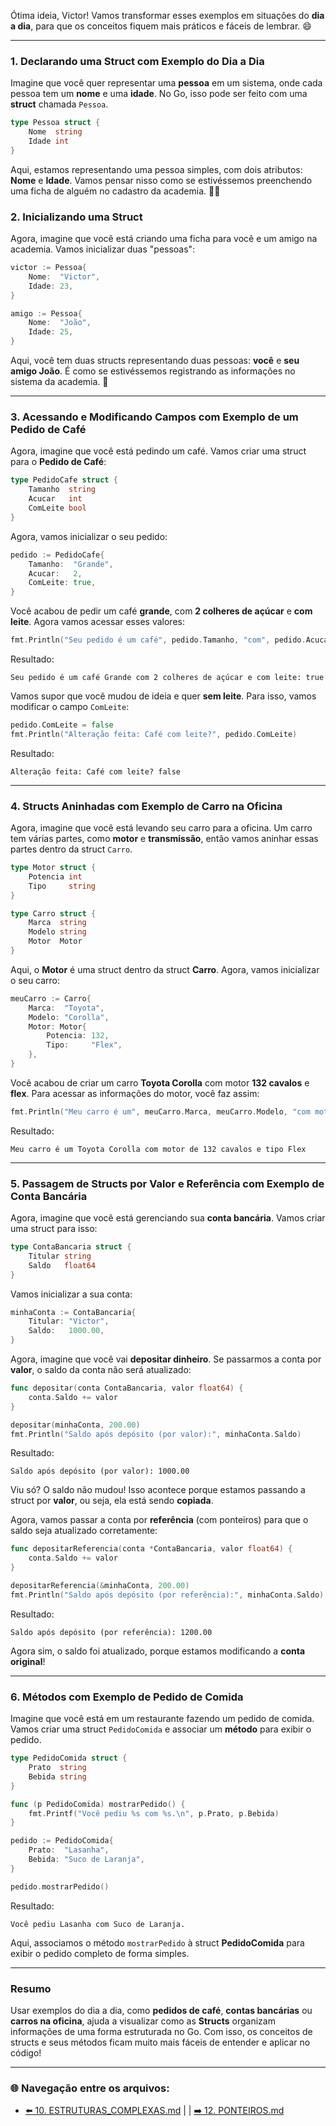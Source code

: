Ótima ideia, Victor! Vamos transformar esses exemplos em situações do **dia a dia**, para que os conceitos fiquem mais práticos e fáceis de lembrar. 😄

---

### 1. **Declarando uma Struct com Exemplo do Dia a Dia**

Imagine que você quer representar uma **pessoa** em um sistema, onde cada pessoa tem um **nome** e uma **idade**. No Go, isso pode ser feito com uma **struct** chamada `Pessoa`.

```go
type Pessoa struct {
    Nome  string
    Idade int
}
```

Aqui, estamos representando uma pessoa simples, com dois atributos: **Nome** e **Idade**. Vamos pensar nisso como se estivéssemos preenchendo uma ficha de alguém no cadastro da academia. 🏋️‍♂️

### 2. **Inicializando uma Struct**

Agora, imagine que você está criando uma ficha para você e um amigo na academia. Vamos inicializar duas "pessoas":

```go
victor := Pessoa{
    Nome:  "Victor",
    Idade: 23,
}

amigo := Pessoa{
    Nome:  "João",
    Idade: 25,
}
```

Aqui, você tem duas structs representando duas pessoas: **você** e **seu amigo João**. É como se estivéssemos registrando as informações no sistema da academia. 📝

---

### 3. **Acessando e Modificando Campos com Exemplo de um Pedido de Café**

Agora, imagine que você está pedindo um café. Vamos criar uma struct para o **Pedido de Café**:

```go
type PedidoCafe struct {
    Tamanho  string
    Acucar   int
    ComLeite bool
}
```

Agora, vamos inicializar o seu pedido:

```go
pedido := PedidoCafe{
    Tamanho:  "Grande",
    Acucar:   2,
    ComLeite: true,
}
```

Você acabou de pedir um café **grande**, com **2 colheres de açúcar** e **com leite**. Agora vamos acessar esses valores:

```go
fmt.Println("Seu pedido é um café", pedido.Tamanho, "com", pedido.Acucar, "colheres de açúcar e com leite:", pedido.ComLeite)
```

Resultado:
```
Seu pedido é um café Grande com 2 colheres de açúcar e com leite: true
```

Vamos supor que você mudou de ideia e quer **sem leite**. Para isso, vamos modificar o campo `ComLeite`:

```go
pedido.ComLeite = false
fmt.Println("Alteração feita: Café com leite?", pedido.ComLeite)
```

Resultado:
```
Alteração feita: Café com leite? false
```

---

### 4. **Structs Aninhadas com Exemplo de Carro na Oficina**

Agora, imagine que você está levando seu carro para a oficina. Um carro tem várias partes, como **motor** e **transmissão**, então vamos aninhar essas partes dentro da struct `Carro`.

```go
type Motor struct {
    Potencia int
    Tipo     string
}

type Carro struct {
    Marca  string
    Modelo string
    Motor  Motor
}
```

Aqui, o **Motor** é uma struct dentro da struct **Carro**. Agora, vamos inicializar o seu carro:

```go
meuCarro := Carro{
    Marca:  "Toyota",
    Modelo: "Corolla",
    Motor: Motor{
        Potencia: 132,
        Tipo:     "Flex",
    },
}
```

Você acabou de criar um carro **Toyota Corolla** com motor **132 cavalos** e **flex**. Para acessar as informações do motor, você faz assim:

```go
fmt.Println("Meu carro é um", meuCarro.Marca, meuCarro.Modelo, "com motor de", meuCarro.Motor.Potencia, "cavalos e tipo", meuCarro.Motor.Tipo)
```

Resultado:
```
Meu carro é um Toyota Corolla com motor de 132 cavalos e tipo Flex
```

---

### 5. **Passagem de Structs por Valor e Referência com Exemplo de Conta Bancária**

Agora, imagine que você está gerenciando sua **conta bancária**. Vamos criar uma struct para isso:

```go
type ContaBancaria struct {
    Titular string
    Saldo   float64
}
```

Vamos inicializar a sua conta:

```go
minhaConta := ContaBancaria{
    Titular: "Victor",
    Saldo:   1000.00,
}
```

Agora, imagine que você vai **depositar dinheiro**. Se passarmos a conta por **valor**, o saldo da conta não será atualizado:

```go
func depositar(conta ContaBancaria, valor float64) {
    conta.Saldo += valor
}

depositar(minhaConta, 200.00)
fmt.Println("Saldo após depósito (por valor):", minhaConta.Saldo)
```

Resultado:
```
Saldo após depósito (por valor): 1000.00
```

Viu só? O saldo não mudou! Isso acontece porque estamos passando a struct por **valor**, ou seja, ela está sendo **copiada**.

Agora, vamos passar a conta por **referência** (com ponteiros) para que o saldo seja atualizado corretamente:

```go
func depositarReferencia(conta *ContaBancaria, valor float64) {
    conta.Saldo += valor
}

depositarReferencia(&minhaConta, 200.00)
fmt.Println("Saldo após depósito (por referência):", minhaConta.Saldo)
```

Resultado:
```
Saldo após depósito (por referência): 1200.00
```

Agora sim, o saldo foi atualizado, porque estamos modificando a **conta original**!

---

### 6. **Métodos com Exemplo de Pedido de Comida**

Imagine que você está em um restaurante fazendo um pedido de comida. Vamos criar uma struct `PedidoComida` e associar um **método** para exibir o pedido.

```go
type PedidoComida struct {
    Prato  string
    Bebida string
}

func (p PedidoComida) mostrarPedido() {
    fmt.Printf("Você pediu %s com %s.\n", p.Prato, p.Bebida)
}

pedido := PedidoComida{
    Prato:  "Lasanha",
    Bebida: "Suco de Laranja",
}

pedido.mostrarPedido()
```

Resultado:
```
Você pediu Lasanha com Suco de Laranja.
```

Aqui, associamos o método `mostrarPedido` à struct **PedidoComida** para exibir o pedido completo de forma simples.

---

### Resumo

Usar exemplos do dia a dia, como **pedidos de café**, **contas bancárias** ou **carros na oficina**, ajuda a visualizar como as **Structs** organizam informações de uma forma estruturada no Go. Com isso, os conceitos de structs e seus métodos ficam muito mais fáceis de entender e aplicar no código!

---

### 🌐 Navegação entre os arquivos:

- [⬅️ 10. ESTRUTURAS_COMPLEXAS.md](https://github.com/atenatt/guia-devops/blob/main/programacao/golang/10.%20ESTRUTURAS_COMPLEXAS.md) | | [➡️ 12. PONTEIROS.md](https://github.com/atenatt/guia-devops/blob/main/programacao/golang/12.%20PONTEIROS.md)